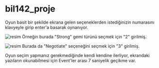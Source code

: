 # bil142_proje

Oyun basit bir şekilde ekrana gelen seçeneklerden istediğinizin numarasını klavyeyle girip enter'a basarak oynanıyor.

![resim](https://github.com/inaneda/bil142_proje/assets/162703078/6ae576b1-d4c5-45f5-8e65-e0f4141a28fb)
Örneğin burada "Strong" gemi türünü seçmek için "2" girilmiş.

![resim](https://github.com/inaneda/bil142_proje/assets/162703078/68510415-1a65-4584-bcc5-68b77ba9c3ad)
Burada da "Negotiate" seçeneğini seçmek için "3" girilmiş.

Oyun seçim yapmanız gerekmediğinde kendi kendine ilerliyor, ekrandaki yazıların okunabilmesi için Event'ler arası 7 saniyelik geçikme var.
